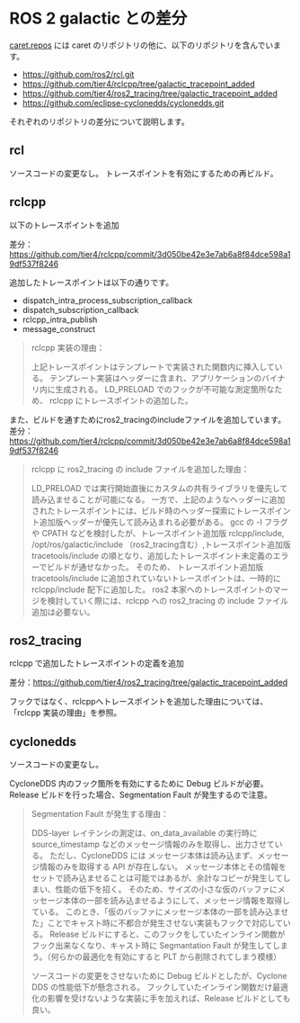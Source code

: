 # ROS 2 galactic との差分

[caret.repos](https://github.com/tier4/CARET_doc/blob/main/caret.repos) には caret のリポジトリの他に、以下のリポジトリを含んでいます。

- https://github.com/ros2/rcl.git
- https://github.com/tier4/rclcpp/tree/galactic_tracepoint_added
- https://github.com/tier4/ros2_tracing/tree/galactic_tracepoint_added
- https://github.com/eclipse-cyclonedds/cyclonedds.git

それぞれのリポジトリの差分について説明します。



## rcl

ソースコードの変更なし。
トレースポイントを有効にするための再ビルド。

## rclcpp

以下のトレースポイントを追加

差分：https://github.com/tier4/rclcpp/commit/3d050be42e3e7ab6a8f84dce598a19df537f8246

追加したトレースポイントは以下の通りです。

- dispatch_intra_process_subscription_callback
- dispatch_subscription_callback
- rclcpp_intra_publish
- message_construct

> rclcpp 実装の理由：
>
> 上記トレースポイントはテンプレートで実装された関数内に挿入している。
> テンプレート実装はヘッダーに含まれ、アプリケーションのバイナリ内に生成される。
> LD_PRELOAD でのフックが不可能な測定箇所なため、 rclcpp にトレースポイントの追加した。

また、ビルドを通すためにros2_tracingのincludeファイルを追加しています。
差分：https://github.com/tier4/rclcpp/commit/3d050be42e3e7ab6a8f84dce598a19df537f8246

> rclcpp に ros2_tracing の include ファイルを追加した理由：
>
> LD_PRELOAD では実行開始直後にカスタムの共有ライブラリを優先して読み込ませることが可能になる。
> 一方で、上記のようなヘッダーに追加されたトレースポイントには、ビルド時のヘッダー探索にトレースポイント追加版ヘッダーが優先して読み込まれる必要がある。
> gcc の -I フラグや CPATH などを検討したが、トレースポイント追加版 rclcpp/include, /opt/ros/galactic/include （ros2_tracing含む）,トレースポイント追加版  tracetools/include の順となり、追加したトレースポイント未定義のエラーでビルドが通せなかった。
> そのため、 トレースポイント追加版  tracetools/include に追加されていないトレースポイントは、一時的に rclcpp/include 配下に追加した。
> ros2 本家へのトレースポイントのマージを検討していく際には、rclcpp への ros2_tracing の include ファイル追加は必要ない。

## ros2_tracing

rclcpp で追加したトレースポイントの定義を追加

差分：https://github.com/tier4/ros2_tracing/tree/galactic_tracepoint_added

フックではなく、rclcppへトレースポイントを追加した理由については、「rclcpp 実装の理由」を参照。


## cyclonedds

ソースコードの変更なし。

CycloneDDS 内のフック箇所を有効にするために Debug ビルドが必要。
Release ビルドを行った場合、Segmentation Fault が発生するので注意。

> Segmentation Fault が発生する理由：
>
> DDS-layer レイテンシの測定は、on_data_available の実行時に source_timestamp などのメッセージ情報のみを取得し、出力させている。
> ただし、CycloneDDS には メッセージ本体は読み込まず、メッセージ情報のみを取得する API が存在しない。
> メッセージ本体とその情報をセットで読み込ませることは可能ではあるが、余計なコピーが発生してしまい、性能の低下を招く。
> そのため、サイズの小さな仮のバッファにメッセージ本体の一部を読み込ませるようにして、メッセージ情報を取得している。
> このとき、「仮のバッファにメッセージ本体の一部を読み込ませた」ことでキャスト時に不都合が発生させない実装もフックで対応している。
> Release ビルドにすると、このフックをしていたインライン関数がフック出来なくなり、キャスト時に Segmantation Fault が発生してしまう。（何らかの最適化を有効にすると PLT から削除されてしまう模様）
>
> ソースコードの変更をさせないために Debug ビルドとしたが、Cyclone DDS の性能低下が懸念される。
> フックしていたインライン関数だけ最適化の影響を受けないような実装に手を加えれば、Release ビルドとしても良い。